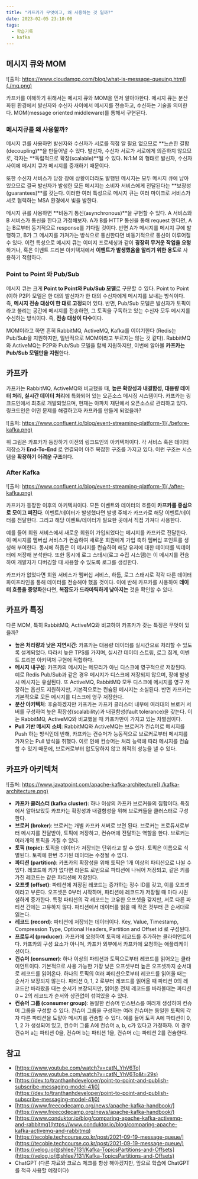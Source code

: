 ```yaml
---
title: "카프카가 무엇이고, 왜 사용하는 것 일까?"
date: 2023-02-05 23:10:00
tags:
  - 학습기록
  - kafka
---
```


## 메시지 큐와 MOM

![출처: https://www.cloudamqp.com/blog/what-is-message-queuing.html](./mq.png)

카프카를 이해하기 위해서는 메시지 큐와 MOM을 먼저 알아야한다. 메시지 큐는 분산화된 환경에서 발신자와 수신자 사이에서 메시지를 전송하고, 수신하는 기술을 의미한다. MOM(message oriented middleware)를 통해서 구현된다.

### 메시지큐를 왜 사용할까?

메시지 큐를 사용하면 발신자와 수신자가 서로를 직접 알 필요 없으므로 **느슨한 결합(decoupling)**을 만들어낼 수 있다. 발신자, 수신자 서로가 서로에게 의존하지 않으므로, 각자는 **독립적으로 확장(scalable)**될 수 있다. N:1:M 의 형태로 발신자, 수신자 사이에 메시지 큐가 메시지를 중개하기 때문이다.

또한 수신자 서비스가 당장 장애 상황이더라도 발행된 메시지는 모두 메시지 큐에 남아있으므로 결국 발신자가 발생한 모든 메시지는 소비자 서비스에게 전달된다는 **보장성(guarantees)**를 갖는다. 이러한 여러 특성으로 메시지 큐는 여러 마이크로 서비스가 서로 협력하는 MSA 환경에서 빛을 발한다.

메시지 큐를 사용하면 **비동기 통신(asynchronous)**을 구현할 수 있다. A 서비스와 B 서비스가 통신을 한다고 가정해보자. A가 B를 HTTP 통신을 통해 request 한다면, A는 B로부터 동기적으로 response를 기다릴 것이다. 반면 A가 메시지를 메시지 큐에 발행하고, B가 그 메시지를 가져가는 방식으로 통신한다면 비동기적으로 통신이 이루어질 수 있다. 이런 특성으로 메시지 큐는 이미지 프로세싱과 같이 **굉장히 무거운 작업을 요청**하거나, 혹은 이벤트 드리븐 아키텍처에서 **이벤트가 발생했음을 알리기 위한 용도**로 사용하기 적합하다.

### Point to Point 와 Pub/Sub

메시지 큐는 크게 **Point to Point와 Pub/Sub 모델**로 구분할 수 있다. Point to Point (이하 P2P) 모델은 한 대의 발신자가 한 대의 수신자에게 메시지를 보내는 방식이다. 즉, **메시지 전송 대상이 한 대로 고정**되어 있다. 반면, Pub/Sub 모델은 발신자가 토픽이라고 불리는 공간에 메시지를 전송하면, 그 토픽을 구독하고 있는 수신자 모두 메시지를 수신하는 방식이다. 즉, **전송 대상이 다수**이다.

MOM이라고 하면 흔히 RabbitMQ, ActiveMQ, Kafka를 이야기한다 (Redis는 Pub/Sub을 지원하지만, 일반적으로 MOM이라고 부르지는 않는 것 같다). RabbitMQ와 ActiveMQ는 P2P와 Pub/Sub 모델을 함께 지원하지만, 이번에 알아볼 **카프카는 Pub/Sub 모델만을 지원**한다.

## 카프카

카프카는 RabbitMQ, ActiveMQ와 비교했을 때, **높은 확장성과 내결함성, 대용량 데이터 처리, 실시간 데이터 처리**에 특화되어 있는 오픈소스 메시징 시스템이다. 카프카는 링크드인에서 최초로 개발되었으며, 현재는 아파치 재단에서 오픈소스로 관리하고 있다. 링크드인은 어떤 문제를 해결하고자 카프카를 만들게 되었을까?

![출처: https://www.confluent.io/blog/event-streaming-platform-1](./before-kafka.png)

위 그림은 카프카가 등장하기 이전의 링크드인의 아키텍처이다. 각 서비스 혹은 데이터 저장소가 **End-To-End** 로 연결되어 아주 복잡한 구조를 가지고 있다. 이런 구조는 시스템을 **확장하기 어려운 구조**이다.

### After Kafka

![출처: https://www.confluent.io/blog/event-streaming-platform-1](./after-kafka.png)

카프카가 등장한 이후의 아키텍처이다. 모든 이벤트와 데이터의 흐름이 **카프카를 중심으로 모이고 퍼진다**. 이벤트/데이터가 발생했다면 발생 주체가 카프카로 해당 이벤트/데이터를 전달한다. 그리고 해당 이벤트/데이터가 필요한 곳에서 직접 가져다 사용한다.

예를 들어 회원 서비스에서 새로운 회원이 가입되었다는 메시지를 카프카로 전달한다. 이 메시지를 멤버십 서비스가 컨슘하여 새로운 회원에게 가입 축하 멤버십 포인트를 생성해 부여한다. 동시에 하둡은 이 메시지를 컨슘하여 해당 유저에 대한 데이터를 빅데이터에 저장해 분석한다. 또한 동시에 로그 스태시(로그 수집 시스템)는 이 메시지를 컨슘하여 개발자가 디버깅할 때 사용할 수 있도록 로그를 생성한다.

카프카가 없었다면 회원 서비스가 멤버십 서비스, 하둡, 로그 스태시로 각각 다른 데이터 파이프라인을 통해 데이터를 전송해야 했을 것이다. 이에 반해 카프카를 사용하여 **데이터 흐름을 중앙화**한다면, **복잡도가 드라마틱하게 낮아지는** 것을 확인할  수 있다.

## 카프카 특징

다른 MOM, 특히 RabbitMQ, ActiveMQ와 비교하여 카프카가 갖는 특징은 무엇이 있을까?

- **높은 처리량과 낮은 지연시간**: 카프카는 대용량 데이터를 실시간으로 처리할 수 있도록 설계되었다. 따라서 높은 TPS를 가지며, 실시간 데이터 스트림, 로그 집계, 이벤트 드리븐 아키텍처 구현에 적합하다.
- **메시지 내구성**: 카프카의 메시지는 메모리가 아닌 디스크에 영구적으로 저장된다. 예로 Redis Pub/Sub과 같은 경우 메시지가 디스크에 저장되지 않으며, 장애 발생 시 메시지는 유실된다. 또 ActiveMQ, RabbitMQ 모두 디스크에 메시지를 영구 저장하는 옵션도 지원하지만, 기본적으로는 컨슘된 메시지는 소실된다. 반면 카프카는 기본적으로 모든 메시지를 디스크에 영구 저장한다.
- **분산 아키텍처**: 후술하겠지만 카프카는 카프카 클러스터 내부에 여러대의 브로커 서버를 구성하여 높은 확장성(scalability)과 내결함성(fault tolerance)을 갖는다. 이는 RabbitMQ, ActiveMQ와 비교했을 때 카프카만이 가지고 있는 차별점이다.
- **Pull 기반 메시지 소비**: RabbitMQ와 ActiveMQ는 브로커가 컨슈머로 메시지를 Push 하는 방식인데 반해, 카프카는 컨슈머가 능동적으로 브로커로부터 메시지를 가져오는 Pull 방식을 취했다. 이로 인해 컨슈머는 처리 능력에 따라 메시지를 컨슘할 수 있기 때문에, 브로커로부터 압도당하지 않고 최적의 성능을 낼 수 있다.

## 카프카 아키텍처

![출처: https://www.javatpoint.com/apache-kafka-architecture](./kafka-architecture.png)

- **카프카 클러스터 (kafka cluster)**: 하나 이상의 카프카 브로커들의 집합이다. 특징에서 알아보았듯 카프카는 확장성과 내결함성을 위해 브로커들을 클러스터로 구성한다.
- **브로커 (broker)**: 브로커는 개별 카프카 서버로 보면 된다. 브로커는 프로듀서로부터 메시지를 전달받아, 토픽에 저장하고, 컨슈머에 전달하는 역할을 한다. 브로커는 여러개의 토픽을 가질 수 있다.
- **토픽 (topic)**: 토픽을 데이터가 저장되는 단위라고 할 수 있다. 토픽은 이름으로 식별된다. 토픽에 한번 추가된 데이터는 수정될 수 없다.
- **파티션 (partition)**: 카프카의 확장성을 위해 토픽은 1개 이상의 파티션으로 나뉠 수 있다. 레코드에 키가 없다면 라운드 로빈으로 파티션에 나뉘어 저장되고, 같은 키를 가진 레코드는 같은 파티션에 저장된다.
- **오프셋 (offset)**: 파티션에 저장된 레코드는 증가하는 정수 ID를 갖고, 이를 오프셋이라고 부른다. 오프셋은 0부터 시작하며, 파티션에 레코드가 저장될 때 마다 시퀀셜하게 증가한다. 특정 파티션의 각 레코드는 고유한 오프셋을 갖지만, 서로 다른 파티션 간에는 고유하지 않다. 파티션에서 데이터를 읽을 때 작은 것부터 큰 순서대로 읽는다.
- **레코드 (record)**: 파티션에 저장되는 데이터이다. Key, Value, Timestamp, Compression Type, Optional Headers, Partition and Offset id 로 구성된다.
- **프로듀서 (producer)**: 카프카에 요청하여 토픽에 레코드를 추가하는 클라이언트이다. 카프카의 구성 요소가 아니며, 카프카 외부에서 카프카에 요청하는 애플리케이션이다.
- **컨슈머 (consumer)**: 하나 이상의 파티션과 토픽으로부터 레코드를 읽어오는 클라이언트이다. 기본적으로 사용 가능한 가장 낮은 오프셋부터 높은 오프셋까지 순서대로 레코드를 읽어온다. 하나의 토픽의 여러 파티션으로부터 레코드를 읽어올 때는 순서가 보장되지 않는다. 파티션 0, 1, 2 로부터 레코드를 읽어올 때 파티션 0의 레코드만 바라봤을 때는 순서가 보장되지만, 읽어온 전체 레코드를 바라볼대는 파티션 0 ~ 2의 레코드가 순서와 상관없이 섞여있을 수 있다.
- **컨슈머 그룹 (consumer group)**: 동일한 컨슈머 인스턴스를 여러개 생성하여 컨슈머 그룹을 구성할 수 있다. 컨슈머 그룹을 구성하는 여러 컨슈머는 동일한 토픽의 각자 다른 파티션을 도맡아 메시지를 컨슘할 수 있다. 예를 들어 토픽 A에 파티션이 0, 1, 2 가 생성되어 있고, 컨슈머 그룹 A에 컨슈머 a, b, c가 있다고 가정하자. 이 경우 컨슈머 a는 파티션 0을, 컨슈머 b는 파티션 1을, 컨슈머 c는 파티션 2를 컨슘한다.

## 참고

- [https://www.youtube.com/watch?v=catN_YhV6To](https://www.youtube.com/watch?v=catN_YhV6To&t=29s)
- [https://dev.to/tranthanhdeveloper/point-to-point-and-publish-subscribe-messaging-model-41j0](https://dev.to/tranthanhdeveloper/point-to-point-and-publish-subscribe-messaging-model-41j0)
- [https://www.freecodecamp.org/news/apache-kafka-handbook/](https://www.freecodecamp.org/news/apache-kafka-handbook/)
- [https://www.conduktor.io/blog/comparing-apache-kafka-activemq-and-rabbitmq](https://www.conduktor.io/blog/comparing-apache-kafka-activemq-and-rabbitmq)
- [https://tecoble.techcourse.co.kr/post/2021-09-19-message-queue/](https://tecoble.techcourse.co.kr/post/2021-09-19-message-queue/)
- [https://velog.io/@shlee7131/Kafka-TopicsPartitions-and-Offsets](https://velog.io/@shlee7131/Kafka-TopicsPartitions-and-Offsets)
- ChatGPT (다른 자료와 크로스 체크를 항상 해야겠지만, 앞으로 학습에 ChatGPT를 적극 사용할 예정이다)
